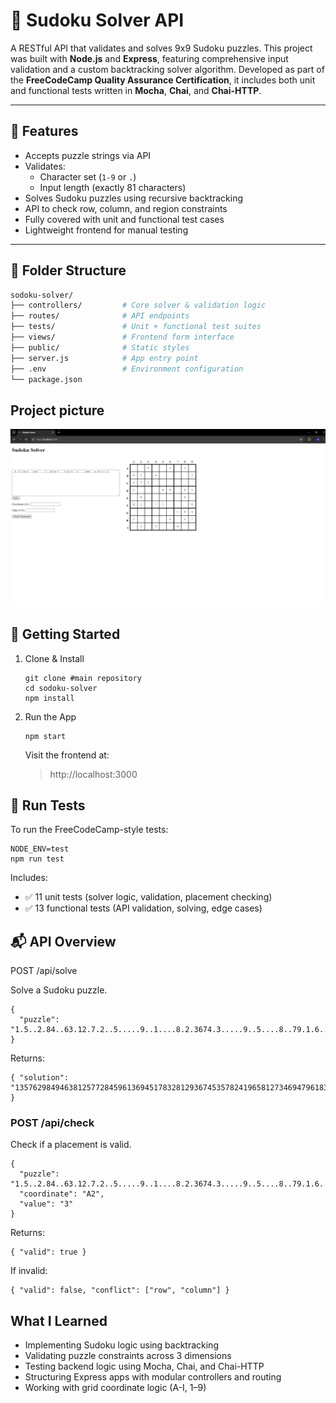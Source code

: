 # 🔢 Sudoku Solver API

A RESTful API that validates and solves 9x9 Sudoku puzzles. This project was built with **Node.js** and **Express**, featuring comprehensive input validation and a custom backtracking solver algorithm. Developed as part of the **FreeCodeCamp Quality Assurance Certification**, it includes both unit and functional tests written in **Mocha**, **Chai**, and **Chai-HTTP**.

---

## 🚀 Features

- Accepts puzzle strings via API
- Validates:
  - Character set (`1-9` or `.`)
  - Input length (exactly 81 characters)
- Solves Sudoku puzzles using recursive backtracking
- API to check row, column, and region constraints
- Fully covered with unit and functional test cases
- Lightweight frontend for manual testing

---

## 📁 Folder Structure

```bash
sodoku-solver/
├── controllers/         # Core solver & validation logic
├── routes/              # API endpoints
├── tests/               # Unit + functional test suites
├── views/               # Frontend form interface
├── public/              # Static styles
├── server.js            # App entry point
├── .env                 # Environment configuration
└── package.json
```

## Project picture

![project picture](./readme/Capture.PNG)

## 🔧 Getting Started

1. Clone & Install

   ```
   git clone #main repository
   cd sodoku-solver
   npm install
   ```

2. Run the App

   ```
   npm start
   ```

   Visit the frontend at:

   > http://localhost:3000

## 🧪 Run Tests

To run the FreeCodeCamp-style tests:

```
NODE_ENV=test
npm run test
```

Includes:

- ✅ 11 unit tests (solver logic, validation, placement checking)
- ✅ 13 functional tests (API validation, solving, edge cases)

## 📬 API Overview

POST /api/solve

Solve a Sudoku puzzle.

```
{
  "puzzle": "1.5..2.84..63.12.7.2..5.....9..1....8.2.3674.3.....9..5....8..79.1.6....3.5..2.1"
}
```

Returns:

```
{ "solution": "135762984946381257728459613694517832812936745357824196581273469479618325263145978" }
```

### POST /api/check

Check if a placement is valid.

```
{
  "puzzle": "1.5..2.84..63.12.7.2..5.....9..1....8.2.3674.3.....9..5....8..79.1.6....3.5..2.1",
  "coordinate": "A2",
  "value": "3"
}
```

Returns:

```
{ "valid": true }
```

If invalid:

```
{ "valid": false, "conflict": ["row", "column"] }
```

## What I Learned

- Implementing Sudoku logic using backtracking
- Validating puzzle constraints across 3 dimensions
- Testing backend logic using Mocha, Chai, and Chai-HTTP
- Structuring Express apps with modular controllers and routing
- Working with grid coordinate logic (A-I, 1–9)
